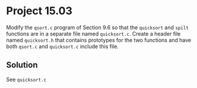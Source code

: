 # Project 15.03

Modify the `qsort.c` program of Section 9.6 so that the `quicksort` and `spilt`
functions are in a separate file named `quicksort.c`. Create a header file named
`quicksort.h` that contains prototypes for the two functions and have both
`qsort.c` and `quicksort.c` include this file.

## Solution

See `quicksort.c`

